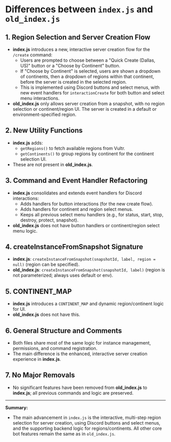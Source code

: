 # Differences between `index.js` and `old_index.js`

## 1. **Region Selection and Server Creation Flow**
- **index.js** introduces a new, interactive server creation flow for the `/create` command:
  - Users are prompted to choose between a "Quick Create (Dallas, US)" button or a "Choose by Continent" button.
  - If "Choose by Continent" is selected, users are shown a dropdown of continents, then a dropdown of regions within that continent, before the server is created in the selected region.
  - This is implemented using Discord buttons and select menus, with new event handlers for `interactionCreate` for both button and select menu interactions.
- **old_index.js** only allows server creation from a snapshot, with no region selection or continent/region UI. The server is created in a default or environment-specified region.

## 2. **New Utility Functions**
- **index.js** adds:
  - `getRegions()` to fetch available regions from Vultr.
  - `getContinents()` to group regions by continent for the continent selection UI.
- These are not present in **old_index.js**.

## 3. **Command and Event Handler Refactoring**
- **index.js** consolidates and extends event handlers for Discord interactions:
  - Adds handlers for button interactions (for the new create flow).
  - Adds handlers for continent and region select menus.
  - Keeps all previous select menu handlers (e.g., for status, start, stop, destroy, protect, snapshot).
- **old_index.js** does not have button handlers or continent/region select menu logic.

## 4. **createInstanceFromSnapshot Signature**
- **index.js**: `createInstanceFromSnapshot(snapshotId, label, region = null)` (region can be specified).
- **old_index.js**: `createInstanceFromSnapshot(snapshotId, label)` (region is not parameterized; always uses default or env).

## 5. **CONTINENT_MAP**
- **index.js** introduces a `CONTINENT_MAP` and dynamic region/continent logic for UI.
- **old_index.js** does not have this.

## 6. **General Structure and Comments**
- Both files share most of the same logic for instance management, permissions, and command registration.
- The main difference is the enhanced, interactive server creation experience in **index.js**.

## 7. **No Major Removals**
- No significant features have been removed from **old_index.js** to **index.js**; all previous commands and logic are preserved.

---

**Summary:**
- The main advancement in `index.js` is the interactive, multi-step region selection for server creation, using Discord buttons and select menus, and the supporting backend logic for regions/continents. All other core bot features remain the same as in `old_index.js`.
